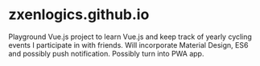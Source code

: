 # zxenlogics.github.io

Playground Vue.js project to learn Vue.js and keep track of yearly cycling events I participate in with friends. Will incorporate Material Design, ES6 and possibly push notification. Possibly turn into PWA app.
